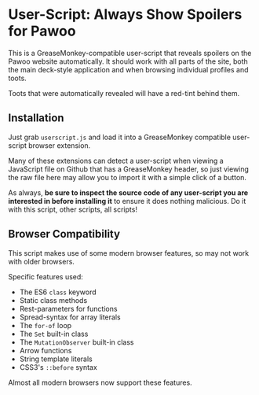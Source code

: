 # User-Script: Always Show Spoilers for Pawoo

This is a GreaseMonkey-compatible user-script that reveals spoilers on the Pawoo website automatically.  It should work with all parts of the site, both the main deck-style application and when browsing individual profiles and toots.

Toots that were automatically revealed will have a red-tint behind them.

## Installation

Just grab `userscript.js` and load it into a GreaseMonkey compatible user-script browser extension.

Many of these extensions can detect a user-script when viewing a JavaScript file on Github that has a GreaseMonkey header, so just viewing the raw file here may allow you to import it with a simple click of a button.

As always, **be sure to inspect the source code of any user-script you are interested in before installing it** to ensure it does nothing malicious.  Do it with this script, other scripts, all scripts!

## Browser Compatibility

This script makes use of some modern browser features, so may not work with older browsers.

Specific features used:
* The ES6 `class` keyword
* Static class methods
* Rest-parameters for functions
* Spread-syntax for array literals
* The `for-of` loop
* The `Set` built-in class
* The `MutationObserver` built-in class
* Arrow functions
* String template literals
* CSS3's `::before` syntax

Almost all modern browsers now support these features.
